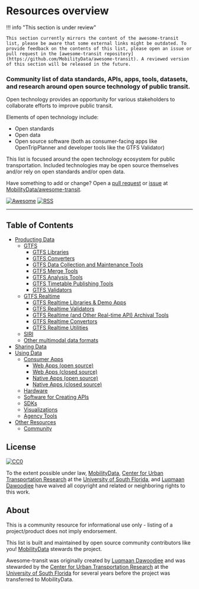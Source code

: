 # Resources overview

!!! info "This section is under review" 

    This section currently mirrors the content of the awesome-transit list, please be aware that some external links might be outdated. To provide feedback on the contents of this list, please open an issue or pull request in the [awesome-transit repository](https://github.com/MobilityData/awesome-transit). A reviewed version of this section will be released in the future.


### Community list of data standards, APIs, apps, tools, datasets, and research around open source technology of public transit.

Open technology provides an opportunity for various stakeholders to collaborate efforts to improve public transit.

Elements of open technology include:
- Open standards
- Open data
- Open source software (both as consumer-facing apps like OpenTripPlanner and developer tools like the GTFS Validator)

This list is focused around the open technology ecosystem for public transportation. Included technologies may be open source themselves and/or rely on open standards and/or open data.

Have something to add or change? Open a [pull request](https://github.com/MobilityData/awesome-transit/pulls) or [issue](https://github.com/MobilityData/awesome-transit/issues) at [MobilityData/awesome-transit](https://github.com/MobilityData/awesome-transit).


[![Awesome](https://cdn.rawgit.com/sindresorhus/awesome/d7305f38d29fed78fa85652e3a63e154dd8e8829/media/badge.svg)](https://github.com/sindresorhus/awesome) [![RSS](https://img.shields.io/badge/Subscribe-RSS-blue.svg)](https://github.com/MobilityData/awesome-transit/commits/master.atom)

------------------------------

## Table of Contents
- [Producting Data](../producing-data)
  - [GTFS](../producing-data/#gtfs)
    - [GTFS Libraries](../producing-data/#gtfs-libraries)
    - [GTFS Converters](../producing-data/#gtfs-converters)
    - [GTFS Data Collection and Maintenance Tools](../producing-data/#gtfs-data-collection-and-maintenance-tools)
    - [GTFS Merge Tools](../producing-data/#gtfs-merge-tools)
    - [GTFS Analysis Tools](../producing-data/#gtfs-analysis-tools)
    - [GTFS Timetable Publishing Tools](../producing-data/#gtfs-timetable-publishing-tools)
    - [GTFS Validators](../producing-data/#gtfs-validators)
  - [GTFS Realtime](../producing-data/#gtfs-realtime)
    - [GTFS Realtime Libraries & Demo Apps](../producing-data/#gtfs-realtime-libraries--demo-apps)
    - [GTFS Realtime Validators](../producing-data/#gtfs-realtime-validators)
    - [GTFS Realtime (and Other Real-time API) Archival Tools](../producing-data/#gtfs-realtime-and-other-real-time-api-archival-tools)
    - [GTFS Realtime Convertors](../producing-data/#gtfs-realtime-convertors)
    - [GTFS Realtime Utilities](../producing-data/#gtfs-realtime-utilities)
  - [SIRI](../producing-data/#siri)
  - [Other multimodal data formats](../producing-data/#other-multimodal-data-formats)
- [Sharing Data](../sharing-data)
- [Using Data](../using-data)
  - [Consumer Apps](../using-data/#consumer-apps)
    - [Web Apps (open source)](../using-data/#web-apps-open-source)
    - [Web Apps (closed source)](../using-data/#web-apps-closed-source)
    - [Native Apps (open source)](../using-data/#native-apps-open-source)
    - [Native Apps (closed source)](../using-data/#native-apps-closed-source)
  - [Hardware](../using-data/#hardware)
  - [Software for Creating APIs](../using-data/#software-for-creating-apis)
  - [SDKs](../using-data/#sdks)
  - [Visualizations](../using-data/#visualizations)
  - [Agency Tools](../using-data/#agency-tools)
- [Other Resources](../other)
  - [Community](../other/#community)

## License

[![CC0](http://i.creativecommons.org/p/zero/1.0/88x31.png)](http://creativecommons.org/publicdomain/zero/1.0/)

To the extent possible under law, [MobilityData](https://mobilitydata.org/), [Center for Urban Transportation Research](https://www.cutr.usf.edu/) at the [University of South Florida](http://www.usf.edu/), and [Luqmaan Dawoodjee](https://github.com/luqmaan) have waived all copyright and related or neighboring rights to this work.

## About
This is a community resource for informational use only - listing of a project/product does not imply endorsement.

This list is built and maintained by open source community contributors like you! [MobilityData](https://mobilitydata.org/) stewards the project. 

Awesome-transit was originally created by [Luqmaan Dawoodjee](https://github.com/luqmaan) and was stewarded by the [Center for Urban Transportation Research](https://www.cutr.usf.edu/) at the [University of South Florida](http://www.usf.edu/) for several years before the project was transferred to MobilityData.
